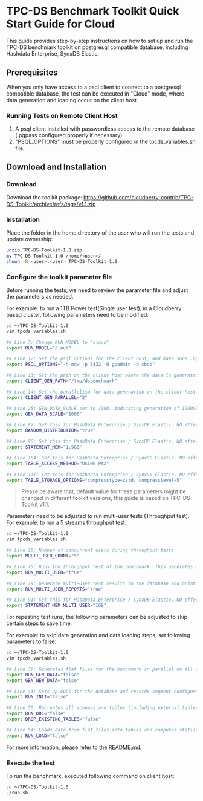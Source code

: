 # TPC-DS Benchmark Toolkit Quick Start Guide for Cloud 

This guide provides step-by-step instructions on how to set up and run the TPC-DS benchmark toolkit on postgresql compatible database. Including Hashdata Enterprise, SynxDB Elastic.

## Prerequisites
When you only have access to a psql client to connect to a postgresql compatible database, the test can be executed in "Cloud" mode, where data generation and loading occur on the client host.

### Running Tests on Remote Client Host
1. A psql client installed with passwordless access to the remote database (.pgpass configured properly if necessary)
2. "PSQL_OPTIONS" must be properly configured in the tpcds_variables.sh file.


## Download and Installation

### Download
Download the toolkit package:
https://github.com/cloudberry-contrib/TPC-DS-Toolkit/archive/refs/tags/v1.1.zip

### Installation
Place the folder in the home directory of the user who will run the tests and update ownership:

```bash
unzip TPC-DS-Toolkit-1.0.zip
mv TPC-DS-Toolkit-1.0 /home/<user>/
chown -R <user>.<user> TPC-DS-Toolkit-1.0
```

### Configure the toolkit parameter file

Before running the tests, we need to review the parameter file and adjust the parameters as needed.

For example: to run a 1TB Power test(Single user test), in a Cloudberry based cluster, following parameters need to be modified: 
```bash
cd ~/TPC-DS-Toolkit-1.0
vim tpcds_variables.sh

## Line 7: Change RUN_MODEL to "cloud"
export RUN_MODEL="cloud"

## Line 12: Set the psql options for the client host, and make sure .pgpass is properly set to avoid password prompt.
export PSQL_OPTIONS="-h mdw -p 5432 -U gpadmin -d cbdb"

## Line 13: Set the path on the client host where the data is generated. Make sure the path exists and has enough space.
export CLIENT_GEN_PATH="/tmp/dsbenchmark"

## Line 14: Set the parallelism for data generation on the client host.
export CLIENT_GEN_PARALLEL="2"

## Line 25: GEN_DATA_SCALE set to 1000, indicating generation of 1000GB test data
export GEN_DATA_SCALE="1000"

## Line 87: Set this for HashData Enterprise / SynxDB Elastic. NO effect for Postgresql
export RANDOM_DISTRIBUTION="true"

## Line 90: Set this for HashData Enterprise / SynxDB Elastic. NO effect for Postgresql. Consult your database admin to understand good value for this. 
export STATEMENT_MEM="1.9GB"

## Line 104: Set this for HashData Enterprise / SynxDB Elastic. NO effect for Postgresql
export TABLE_ACCESS_METHOD="USING PAX"

## Line 111: Set this for HashData Enterprise / SynxDB Elastic. NO effect for Postgresql
export TABLE_STORAGE_OPTIONS="compresstype=zstd, compresslevel=5"
```

> Please be aware that, default value for these parameters might be changed in different toolkit versions, this guide is based on TPC-DS Toolkit v1.1.

Parameters need to be adjusted to run multi-user tests (Throughput test).
For example: to run a 5 streams throughput test.

```bash
cd ~/TPC-DS-Toolkit-1.0
vim tpcds_variables.sh

## Line 26: Number of concurrent users during throughput tests
export MULTI_USER_COUNT="5"

## Line 75: Runs the throughput test of the benchmark. This generates multiple query streams using `dsqgen`, which samples the database to find proper filters. For very large databases with many streams, this process can take hours just to generate the queries.
export RUN_MULTI_USER="true"

## Line 79: Generate multi-user test results to the database and print out logs.
export RUN_MULTI_USER_REPORTS="true"

## Line 91: Set this for HashData Enterprise / SynxDB Elastic. NO effect for Postgresql. Consult your database admin to understand good value for this. 
export STATEMENT_MEM_MULTI_USER="1GB"
```

For repeating test runs, the following parameters can be adjusted to skip certain steps to save time.

For example: to skip data generation and data loading steps, set following parameters to false:

```bash
cd ~/TPC-DS-Toolkit-1.0
vim tpcds_variables.sh

## Line 39: Generates flat files for the benchmark in parallel on all segment nodes. Files are stored under the `${PGDATA}/dsbenchmark` directory
export RUN_GEN_DATA="false"
export GEN_NEW_DATA="false"

## Line 43: Sets up GUCs for the database and records segment configurations. Only required if the cluster is reconfigured
export RUN_INIT="false"

## Line 50: Recreates all schemas and tables (including external tables for loading). Set to `false` to keep existing data.
export RUN_DDL="false"
export DROP_EXISTING_TABLES="false"

## Line 54: Loads data from flat files into tables and computes statistics
export RUN_LOAD="false"
```
For more information, please refer to the [README.md](../README.md).

### Execute the test

To run the benchmark, executed following command on client host:

```bash
cd ~/TPC-DS-Toolkit-1.0
./run.sh
```